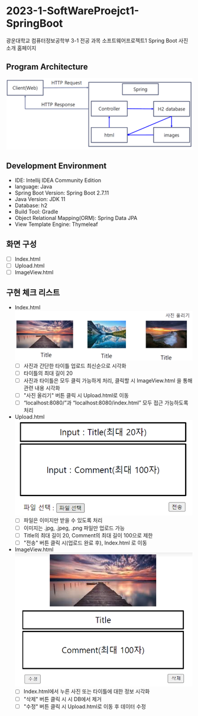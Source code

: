 # 2023-1-SoftWareProejct1-SpringBoot
광운대학교 컴퓨터정보공학부 3-1 전공 과목 소프트웨어프로젝트1 Spring Boot 사진 소개 홈페이지

## Program Architecture
![img_1.png](img_1.png)

## Development Environment
- IDE: Intellij IDEA Community Edition
- language: Java
- Spring Boot Version: Spring Boot 2.7.11
- Java Version: JDK 11
- Database: h2
- Build Tool: Gradle
- Object Relational Mapping(ORM): Spring Data JPA
- View Template Engine: Thymeleaf

## 화면 구성
- [ ] Index.html
- [ ] Upload.html
- [ ] ImageView.html

## 구현 체크 리스트
- Index.html
    ![img_2.png](img_2.png)
    - [ ] 사진과 간단한 타이틀 업로드 최신순으로 시각화
    - [ ] 타이틀의 최대 길이 20
    - [ ] 사진과 타이틀은 모두 클릭 가능하게 처리, 클릭할 시 ImageView.html 을 통해 관련 내용 시각화
    - [ ] "사진 올리기" 버튼 클릭 시 Upload.html로 이동
    - [ ] “localhost:8080/”과 “localhost:8080/index.html” 모두 접근 가능하도록 처리
  
- Upload.html
    ![img.png](img.png)
    - [ ] 파일은 이미지만 받을 수 있도록 처리
    - [ ] 이미지는 .jpg, .jpeg, .png 파일만 업로드 가능
    - [ ] Title의 최대 길이 20, Comment의 최대 길이 100으로 제한
    - [ ] "전송" 버튼 클릭 시(업로드 완료 후), Index.html 로 이동
  
- ImageView.html
    ![img_3.png](img_3.png)
    - [ ] Index.html에서 누른 사진 또는 타이틀에 대한 정보 시각화
    - [ ] "삭제" 버튼 클릭 시 시 DB에서 제거
    - [ ] "수정" 버튼 클릭 시 Upload.html로 이동 후 데이터 수정